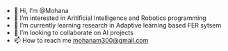 - 👋 Hi, I’m @Mohana
- 👀 I’m interested in Aritificial Intelligence and Robotics programming
- 🌱 I’m currently learning research in Adaptive learning based FER sytsem
- 💞️ I’m looking to collaborate on AI projects
- 📫 How to reach me mohanam300@gmail.com

<!---
Mohana-AI/Mohana-AI is a ✨ special ✨ repository because its `README.md` (this file) appears on your GitHub profile.
You can click the Preview link to take a look at your changes.
--->

